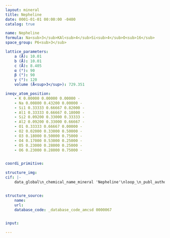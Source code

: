```yaml
---
layout: mineral
title: Nepheline
date: 0001-01-01 00:00:00 -0400
catalog: true

name: Nepheline
formula: Na<sub>3</sub>KAl<sub>4</sub>Si<sub>4</sub>O<sub>16</sub>
space_group: P6<sub>3</sub>

lattice_parameters:
    a (Å): 10.01
    b (Å): 10.01
    c (Å): 8.405
    α (°): 90
    β (°): 90
    γ (°): 120
    volume (Å<sup>3</sup>): 729.351

ineqv_atom_position: 
    - K 0.00000 0.00000 0.00000 -
    - Na 0.00800 0.43200 0.00000 -
    - Si1 0.33333 0.66667 0.82000 -
    - Al1 0.33333 0.66667 0.18000 -
    - Si2 0.09200 0.33000 0.33333 -
    - Al2 0.09200 0.33000 0.66667 -
    - O1 0.33333 0.66667 0.00000 -
    - O2 0.02000 0.33000 0.50000 -
    - O3 0.18000 0.50000 0.75000 -
    - O4 0.17000 0.53000 0.25000 -
    - O5 0.23000 0.28000 0.25000 -
    - O6 0.23000 0.28000 0.75000 -


coordi_primitive: 

structure_img: 
cif: |-
    data_global\n_chemical_name_mineral 'Nepheline'\nloop_\n_publ_author_name\n'Buerger M J'\n'Klein G E'\n'Donnay G'\n_journal_name_full 'American Mineralogist'\n_journal_volume 39 \n_journal_year 1954\n_journal_page_first 805\n_journal_page_last 818\n_publ_section_title\n;\n Determination of the crystal structure of nepheline\n;\n_database_code_amcsd 0000067\n_chemical_formula_sum 'K Na3 Si4 Al4 O16'\n_cell_length_a 10.01\n_cell_length_b 10.01\n_cell_length_c 8.405\n_cell_angle_alpha 90\n_cell_angle_beta 90\n_cell_angle_gamma 120\n_cell_volume 729.351\n_exptl_crystal_density_diffrn      2.661\n_symmetry_space_group_name_H-M 'P 63'\nloop_\n_space_group_symop_operation_xyz\n  'x,y,z'\n  'x-y,x,1/2+z'\n  '-y,x-y,z'\n  '-x,-y,1/2+z'\n  '-x+y,-x,z'\n  'y,-x+y,1/2+z'\nloop_\n_atom_site_label\n_atom_site_fract_x\n_atom_site_fract_y\n_atom_site_fract_z\nK   0.00000   0.00000   0.00000\nNa   0.00800   0.43200   0.00000\nSi1   0.33333   0.66667   0.82000\nAl1   0.33333   0.66667   0.18000\nSi2   0.09200   0.33000   0.33333\nAl2   0.09200   0.33000   0.66667\nO1   0.33333   0.66667   0.00000\nO2   0.02000   0.33000   0.50000\nO3   0.18000   0.50000   0.75000\nO4   0.17000   0.53000   0.25000\nO5   0.23000   0.28000   0.25000\nO6   0.23000   0.28000   0.75000\n\n


structure_source: 
    name:
    url:
    database_code: _database_code_amcsd 0000067


input:

---
```

